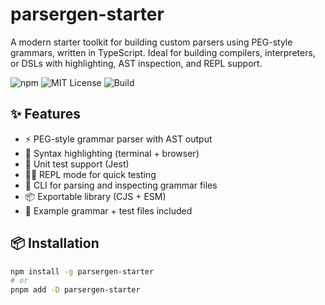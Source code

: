 # parsergen-starter

A modern starter toolkit for building custom parsers using PEG-style grammars, written in TypeScript. Ideal for building compilers, interpreters, or DSLs with highlighting, AST inspection, and REPL support.

![npm](https://img.shields.io/npm/v/parsergen-starter?color=blue)
![MIT License](https://img.shields.io/npm/l/parsergen-starter)
![Build](https://img.shields.io/github/actions/workflow/status/nyigoro/parsergen-starter/ci.yml?branch=main)

## ✨ Features

- ⚡ PEG-style grammar parser with AST output
- 🎨 Syntax highlighting (terminal + browser)
- 🧪 Unit test support (Jest)
- 🧑‍💻 REPL mode for quick testing
- 🔧 CLI for parsing and inspecting grammar files
- 📦 Exportable library (CJS + ESM)
- 📁 Example grammar + test files included

## 📦 Installation

```bash
npm install -g parsergen-starter
# or
pnpm add -D parsergen-starter
